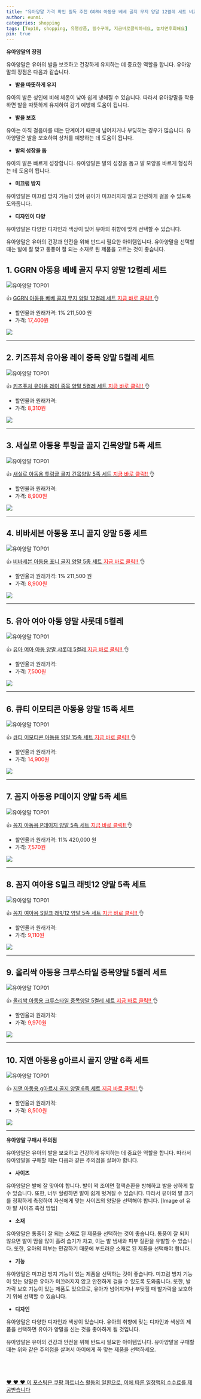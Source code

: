 ```yaml
---
title: "유아양말 가격 확인 필독 추천 GGRN 아동용 베베 골지 무지 양말 12켤레 세트 비교 장점 구매가이드"
author: eunmi.
categories: shopping
tags: [Top10, shopping, 유행상품, 필수구매, 지금바로클릭하세요, 놓치면후회해요]
pin: true
---
```

**유아양말의 장점**

유아양말은 유아의 발을 보호하고 건강하게 유지하는 데 중요한 역할을 합니다. 유아양말의 장점은 다음과 같습니다.

* **발을 따뜻하게 유지**

유아의 발은 성인에 비해 체온이 낮아 쉽게 냉해질 수 있습니다. 따라서 유아양말을 착용하면 발을 따뜻하게 유지하여 감기 예방에 도움이 됩니다.

* **발을 보호**

유아는 아직 걸음마를 떼는 단계이기 때문에 넘어지거나 부딪히는 경우가 많습니다. 유아양말은 발을 보호하여 상처를 예방하는 데 도움이 됩니다.

* **발의 성장을 돕**

유아의 발은 빠르게 성장합니다. 유아양말은 발의 성장을 돕고 발 모양을 바르게 형성하는 데 도움이 됩니다.

* **미끄럼 방지**

유아양말은 미끄럼 방지 기능이 있어 유아가 미끄러지지 않고 안전하게 걸을 수 있도록 도와줍니다.

* **디자인이 다양**

유아양말은 다양한 디자인과 색상이 있어 유아의 취향에 맞게 선택할 수 있습니다.

유아양말은 유아의 건강과 안전을 위해 반드시 필요한 아이템입니다. 유아양말을 선택할 때는 발에 잘 맞고 통풍이 잘 되는 소재로 된 제품을 고르는 것이 좋습니다.

   

## 1. GGRN 아동용 베베 골지 무지 양말 12켤레 세트

![유아양말 TOP01](https://thumbnail8.coupangcdn.com/thumbnails/remote/230x230ex/image/retail/images/1526668748748087-f0cffd1b-b85c-4c52-b22e-23bde9d0fb3e.jpg)


👍 [GGRN 아동용 베베 골지 무지 양말 12켤레 세트 <font color=red> 지금 바로 클릭!! </font> ](https://link.coupang.com/re/AFFSDP?lptag=AF3617701&subid=GithubCoopas&pageKey=5709777572&traceid=V0-153&itemId=9516483453&vendorItemId=83988801112) 👌 


- 할인율과 원래가격: 1%  211,500   원
- 가격: <span style='color:red'>17,400원</span>

[![](/discount_price.png)](https://link.coupang.com/re/AFFSDP?lptag=AF3617701&subid=GithubCoopas&pageKey=5709777572&traceid=V0-153&itemId=9516483453&vendorItemId=83988801112)

---


   

## 2. 키즈퓨처 유아용 레이 중목 양말 5켤레 세트

![유아양말 TOP01](https://thumbnail9.coupangcdn.com/thumbnails/remote/230x230ex/image/rs_quotation_api/zmusyypf/328616be7d424468aa6dccdb27c25815.jpg)


👍 [키즈퓨처 유아용 레이 중목 양말 5켤레 세트 <font color=red> 지금 바로 클릭!! </font> ](https://link.coupang.com/re/AFFSDP?lptag=AF3617701&subid=GithubCoopas&pageKey=7263070556&traceid=V0-153&itemId=18504768194&vendorItemId=85643876927) 👌 


- 할인율과 원래가격: 
- 가격: <span style='color:red'>8,310원</span>

[![](/discount_price.png)](https://link.coupang.com/re/AFFSDP?lptag=AF3617701&subid=GithubCoopas&pageKey=7263070556&traceid=V0-153&itemId=18504768194&vendorItemId=85643876927)

---


   

## 3. 새실로 아동용 투링글 골지 긴목양말 5족 세트

![유아양말 TOP01](https://thumbnail6.coupangcdn.com/thumbnails/remote/230x230ex/image/retail/images/65409697328136-56f5ef7f-f8e6-4d09-adcd-e14a7a707e65.jpg)


👍 [새실로 아동용 투링글 골지 긴목양말 5족 세트 <font color=red> 지금 바로 클릭!! </font> ](https://link.coupang.com/re/AFFSDP?lptag=AF3617701&subid=GithubCoopas&pageKey=2000913174&traceid=V0-153&itemId=3404828329&vendorItemId=71391438869) 👌 


- 할인율과 원래가격: 
- 가격: <span style='color:red'>8,900원</span>

[![](/discount_price.png)](https://link.coupang.com/re/AFFSDP?lptag=AF3617701&subid=GithubCoopas&pageKey=2000913174&traceid=V0-153&itemId=3404828329&vendorItemId=71391438869)

---


   

## 4. 비바세븐 아동용 포니 골지 양말 5종 세트

![유아양말 TOP01](https://thumbnail10.coupangcdn.com/thumbnails/remote/230x230ex/image/retail/images/2021/08/12/11/1/d5ba3836-0d49-4ffa-beef-21e95c01ef49.jpg)


👍 [비바세븐 아동용 포니 골지 양말 5종 세트 <font color=red> 지금 바로 클릭!! </font> ](https://link.coupang.com/re/AFFSDP?lptag=AF3617701&subid=GithubCoopas&pageKey=6010554053&traceid=V0-153&itemId=10903548851&vendorItemId=78183401875) 👌 


- 할인율과 원래가격: 1%  211,500   원
- 가격: <span style='color:red'>8,900원</span>

[![](/discount_price.png)](https://link.coupang.com/re/AFFSDP?lptag=AF3617701&subid=GithubCoopas&pageKey=6010554053&traceid=V0-153&itemId=10903548851&vendorItemId=78183401875)

---


   

## 5. 유아 여아 아동 양말 샤롯데 5켤레

![유아양말 TOP01](https://thumbnail8.coupangcdn.com/thumbnails/remote/230x230ex/image/vendor_inventory/11f1/d350a2018d8e1380c4befaadd87a373f79cc37bb8b4a56e8e5c8009a5644.jpg)


👍 [유아 여아 아동 양말 샤롯데 5켤레 <font color=red> 지금 바로 클릭!! </font> ](https://link.coupang.com/re/AFFSDP?lptag=AF3617701&subid=GithubCoopas&pageKey=6061288062&traceid=V0-153&itemId=11147269966&vendorItemId=78425658455) 👌 


- 할인율과 원래가격: 
- 가격: <span style='color:red'>7,500원</span>

[![](/discount_price.png)](https://link.coupang.com/re/AFFSDP?lptag=AF3617701&subid=GithubCoopas&pageKey=6061288062&traceid=V0-153&itemId=11147269966&vendorItemId=78425658455)

---


   

## 6. 큐티 이모티콘 아동용 양말 15족 세트

![유아양말 TOP01](https://thumbnail9.coupangcdn.com/thumbnails/remote/230x230ex/image/vendor_inventory/fc7c/6c7d2ee2c79f01521c9af31c9d2c4b138bb9a90ff35635bde49327f681d1.jpg)


👍 [큐티 이모티콘 아동용 양말 15족 세트 <font color=red> 지금 바로 클릭!! </font> ](https://link.coupang.com/re/AFFSDP?lptag=AF3617701&subid=GithubCoopas&pageKey=7495378736&traceid=V0-153&itemId=19608837393&vendorItemId=86715868250) 👌 


- 할인율과 원래가격: 
- 가격: <span style='color:red'>14,900원</span>

[![](/discount_price.png)](https://link.coupang.com/re/AFFSDP?lptag=AF3617701&subid=GithubCoopas&pageKey=7495378736&traceid=V0-153&itemId=19608837393&vendorItemId=86715868250)

---


   

## 7. 꼼지 아동용 P데이지 양말 5족 세트

![유아양말 TOP01](https://thumbnail9.coupangcdn.com/thumbnails/remote/230x230ex/image/retail/images/2022/02/25/17/5/967dffe1-3928-4230-933e-cacd22089407.jpg)


👍 [꼼지 아동용 P데이지 양말 5족 세트 <font color=red> 지금 바로 클릭!! </font> ](https://link.coupang.com/re/AFFSDP?lptag=AF3617701&subid=GithubCoopas&pageKey=6370235811&traceid=V0-153&itemId=13489720386&vendorItemId=80743902692) 👌 


- 할인율과 원래가격: 11%  420,000   원
- 가격: <span style='color:red'>7,570원</span>

[![](/discount_price.png)](https://link.coupang.com/re/AFFSDP?lptag=AF3617701&subid=GithubCoopas&pageKey=6370235811&traceid=V0-153&itemId=13489720386&vendorItemId=80743902692)

---


   

## 8. 꼼지 여아용 S밀크 래빗12 양말 5족 세트

![유아양말 TOP01](https://thumbnail7.coupangcdn.com/thumbnails/remote/230x230ex/image/retail/images/2023/08/18/15/0/d500dc4a-b7a9-4ce8-9277-485366cd94b0.jpg)


👍 [꼼지 여아용 S밀크 래빗12 양말 5족 세트 <font color=red> 지금 바로 클릭!! </font> ](https://link.coupang.com/re/AFFSDP?lptag=AF3617701&subid=GithubCoopas&pageKey=7539355272&traceid=V0-153&itemId=19815251559&vendorItemId=86917315718) 👌 


- 할인율과 원래가격: 
- 가격: <span style='color:red'>9,110원</span>

[![](/discount_price.png)](https://link.coupang.com/re/AFFSDP?lptag=AF3617701&subid=GithubCoopas&pageKey=7539355272&traceid=V0-153&itemId=19815251559&vendorItemId=86917315718)

---


   

## 9. 올리싹 아동용 크루스타일 중목양말 5켤레 세트

![유아양말 TOP01](https://thumbnail10.coupangcdn.com/thumbnails/remote/230x230ex/image/vendor_inventory/6004/118377f2403de57be167f62cd1580640bb1bfa23b5a027ea502a00bd1891.jpg)


👍 [올리싹 아동용 크루스타일 중목양말 5켤레 세트 <font color=red> 지금 바로 클릭!! </font> ](https://link.coupang.com/re/AFFSDP?lptag=AF3617701&subid=GithubCoopas&pageKey=6315377598&traceid=V0-153&itemId=13131288532&vendorItemId=80436999258) 👌 


- 할인율과 원래가격: 
- 가격: <span style='color:red'>9,970원</span>

[![](/discount_price.png)](https://link.coupang.com/re/AFFSDP?lptag=AF3617701&subid=GithubCoopas&pageKey=6315377598&traceid=V0-153&itemId=13131288532&vendorItemId=80436999258)

---


   

## 10. 지앤 아동용 g아르시 골지 양말 6족 세트

![유아양말 TOP01](https://thumbnail8.coupangcdn.com/thumbnails/remote/230x230ex/image/rs_quotation_api/npgptylf/9deb91cee21e4ae7a159a0d0e5509347.jpg)


👍 [지앤 아동용 g아르시 골지 양말 6족 세트 <font color=red> 지금 바로 클릭!! </font> ](https://link.coupang.com/re/AFFSDP?lptag=AF3617701&subid=GithubCoopas&pageKey=5030951666&traceid=V0-153&itemId=6757181857&vendorItemId=74183840043) 👌 


- 할인율과 원래가격: 
- 가격: <span style='color:red'>8,500원</span>

[![](/discount_price.png)](https://link.coupang.com/re/AFFSDP?lptag=AF3617701&subid=GithubCoopas&pageKey=5030951666&traceid=V0-153&itemId=6757181857&vendorItemId=74183840043)

---
**유아양말 구매시 주의점**

유아양말은 유아의 발을 보호하고 건강하게 유지하는 데 중요한 역할을 합니다. 따라서 유아양말을 구매할 때는 다음과 같은 주의점을 살펴야 합니다.

* **사이즈**

유아양말은 발에 잘 맞아야 합니다. 발이 꽉 조이면 혈액순환을 방해하고 발을 상하게 할 수 있습니다. 또한, 너무 헐렁하면 발이 쉽게 벗겨질 수 있습니다. 따라서 유아의 발 크기를 정확하게 측정하여 자신에게 맞는 사이즈의 양말을 선택해야 합니다.
[Image of 유아 발 사이즈 측정 방법]

* **소재**

유아양말은 통풍이 잘 되는 소재로 된 제품을 선택하는 것이 좋습니다. 통풍이 잘 되지 않으면 발이 땀을 많이 흘려 습기가 차고, 이는 발 냄새와 피부 질환을 유발할 수 있습니다. 또한, 유아의 피부는 민감하기 때문에 부드러운 소재로 된 제품을 선택해야 합니다.

* **기능**

유아양말은 미끄럼 방지 기능이 있는 제품을 선택하는 것이 좋습니다. 미끄럼 방지 기능이 있는 양말은 유아가 미끄러지지 않고 안전하게 걸을 수 있도록 도와줍니다. 또한, 발가락 보호 기능이 있는 제품도 있으므로, 유아가 넘어지거나 부딪힐 때 발가락을 보호하기 위해 선택할 수 있습니다.

* **디자인**

유아양말은 다양한 디자인과 색상이 있습니다. 유아의 취향에 맞는 디자인과 색상의 제품을 선택하면 유아가 양말을 신는 것을 좋아하게 될 것입니다.

유아양말은 유아의 건강과 안전을 위해 반드시 필요한 아이템입니다. 유아양말을 구매할 때는 위와 같은 주의점을 살펴서 아이에게 꼭 맞는 제품을 선택하세요.<br><br><br><br><br> [ ❤ ❤ ❤ 이 포스팅은 쿠팡 파트너스 활동의 일환으로, 이에 따른 일정액의 수수료를 제공받습니다](https://link.coupang.com/a/bcEFyh)
